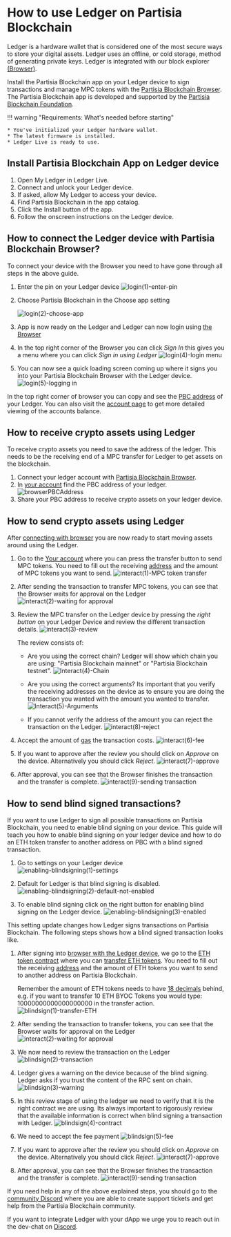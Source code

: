 # How to use Ledger on Partisia Blockchain

Ledger is a hardware wallet that is considered one of the most secure ways to store your digital assets. Ledger uses an offline, or cold storage, method of generating private keys.
Ledger is integrated with our block explorer [(Browser)](https://browser.partisiablockchain.com/account).

Install the Partisia Blockchain app on your Ledger device to sign transactions and manage MPC tokens with
the [Partisia Blockchain Browser](https://browser.partisiablockchain.com/account). The Partisia Blockchain app is
developed and supported by the [Partisia Blockchain Foundation](https://partisiablockchain.com/).

!!! warning "Requirements: What's needed before starting"

    * You've initialized your Ledger hardware wallet.
    * The latest firmware is installed.
    * Ledger Live is ready to use.

## Install Partisia Blockchain App on Ledger device

1. Open My Ledger in Ledger Live.
2. Connect and unlock your Ledger device.
3. If asked, allow My Ledger to access your device.
4. Find Partisia Blockchain in the app catalog.
5. Click the Install button of the app.
6. Follow the onscreen instructions on the Ledger device.

## How to connect the Ledger device with Partisia Blockchain Browser?

To connect your device with the Browser you need to have gone through all steps in the above guide.

1. Enter the pin on your Ledger device
    ![login(1)-enter-pin](login%281%29-enter-pin.png)

2. Choose Partisia Blockchain in the Choose app setting

    ![login(2)-choose-app](login%282%29-choose-app.png)

3. App is now ready on the Ledger and Ledger can now login using [the Browser](https://browser.partisiablockchain.com)

4. In the top right corner of the Browser you can click _Sign In_ this gives you a menu where you can click _Sign in
   using Ledger_
   ![login(4)-login menu](login%284%29-login%20menu.png)

5. You can now see a quick loading screen coming up where it signs you into your Partisia Blockchain Browser with the
   Ledger device.
   ![login(5)-logging in](login%285%29-logging%20in.png)

In the top right corner of browser you can copy and see
the [PBC address](../../../pbc-fundamentals/dictionary.md#address) of your Ledger. You can also visit
the [account page](https://browser.partisiablockchain.com/account) to get more detailed viewing of the accounts balance.

## How to receive crypto assets using Ledger

To receive crypto assets you need to save the address of the ledger. This needs to be the receiving end of a MPC
transfer
for Ledger to get assets on the blockchain.

1. Connect your ledger account
   with [Partisia Blockchain Browser](#how-to-connect-the-ledger-device-with-partisia-blockchain-browser).
2. In [your account](https://browser.partisiablockchain.com/account) find the PBC address of your ledger.
   ![browserPBCAddress](browserPBCAddress.png)
3. Share your PBC address to receive crypto assets on your ledger device.

## How to send crypto assets using Ledger

After [connecting with browser](#how-to-connect-the-ledger-device-with-partisia-blockchain-browser) you are now ready to
start moving assets around using the Ledger.

1. Go to
   the [Your account](https://browser.testnet.partisiablockchain.com/account)
   where you
   can press the transfer button to send MPC tokens.
   You need to fill out the receiving [address](../../../pbc-fundamentals/dictionary.md) and the amount of MPC tokens
   you want to send.
   ![interact(1)-MPC token transfer](interact%281%29-mpc%20token%20transfer.png)

2. After sending the transaction to transfer MPC tokens, you can see that the Browser waits for approval on the Ledger
   ![interact(2)-waiting for approval](interact%282%29-waiting%20for%20approval.png)

3. Review the MPC transfer on the Ledger device by pressing the _right button_ on your Ledger Device and review the
   different transaction details.
   ![interact(3)-review](interact%283%29-review.jpg)

    The review consists of:

    * Are you using the correct chain? Ledger will show which chain you are using: "Partisia Blockchain mainnet" or "Partisia Blockchain testnet".
      ![Interact(4)-Chain](Interact%284%29-Chain.png)

    * Are you using the correct arguments? Its important that you verify the receiving addresses on the device as to
      ensure you are doing the transaction you wanted with the amount you wanted to transfer.
      ![Interact(5)-Arguments](Interact%285%29-Arguments.png)

    * If you cannot verify the address of the amount you can reject the transaction on the Ledger.
      ![interact(8)-reject](interact%288%29-reject.jpg)

4. Accept the amount of [gas](../../../pbc-fundamentals/dictionary.md#gas) the transaction costs.
   ![interact(6)-fee](interact%286%29-fee.jpg)

5. If you want to approve after the review you should click on _Approve_ on the device. Alternatively you should click _Reject_.
   ![interact(7)-approve](interact%287%29-approve.jpg)

6. After approval, you can see that the Browser finishes the transaction and the transfer is complete.
   ![interact(9)-sending transaction](interact%289%29-sending%20transaction.png)

## How to send blind signed transactions?

If you want to use Ledger to sign all possible transactions on Partisia Blockchain, you need to enable blind signing on
your device. This guide will teach you how to enable blind signing on your ledger device and how to do an ETH token
transfer to another address on PBC with a blind signed transaction.

1. Go to settings on your Ledger device
   ![enabling-blindsigning(1)-settings](enabling-blindsigning%281%29-settings.png)

2. Default for Ledger is that blind signing is disabled.
   ![enabling-blindsigning(2)-default-not-enabled](enabling-blindsigning%282%29-default-not-enabled.png)

3. To enable blind signing click on the right button for enabling blind signing on the Ledger device.
   ![enabling-blindsigning(3)-enabled](enabling-blindsigning%283%29-enabled.jpg.png)

This setting update changes how Ledger signs transactions on Partisia Blockchain. The following steps shows
how a blind signed transaction looks like.

1. After signing
   into [browser with the Ledger device](#how-to-connect-the-ledger-device-with-partisia-blockchain-browser), we go to
   the [ETH token contract](https://browser.partisiablockchain.com/contracts/014a6d0fd09fe2e6853a76caedcb46646ab7ee69d6)
   where you
   can [transfer ETH tokens](https://browser.partisiablockchain.com/contracts/014a6d0fd09fe2e6853a76caedcb46646ab7ee69d6/transfer).
   You need to fill out the receiving [address](../../../pbc-fundamentals/dictionary.md) and the amount of ETH tokens
   you want to send to another address on Partisia Blockchain.

    Remember the amount of ETH tokens needs to
   have [18 decimals](https://partisiablockchain.gitlab.io/documentation/pbc-fundamentals/byoc/bridging-byoc-by-sending-transactions.html#bridgeable-coins-on-mainnet)
   behind, e.g. if you want to transfer 10 ETH BYOC Tokens you would type: 10000000000000000000 in the transfer action.
   ![blindsign(1)-transfer-ETH](blindsign%281%29-transfer-eth.png)

2. After sending the transaction to transfer tokens, you can see that the Browser waits for approval on the Ledger
   ![interact(2)-waiting for approval](interact%282%29-waiting%20for%20approval.png)

3. We now need to review the transaction on the Ledger
   ![blindsign(2)-transaction](blindsign%282%29-transaction.png)

4. Ledger gives a warning on the device because of the blind signing. Ledger asks if you trust the content of the RPC
   sent on chain.
   ![blindsign(3)-warning](blindsign%283%29-warning.png)

5. In this review stage of using the ledger we need to verify that it is the right contract we are using. Its always
   important to rigorously review that the available information is correct when blind signing a transaction with
   Ledger.
   ![blindsign(4)-contract](blindsign%284%29-contract.png)

6. We need to accept the fee payment
   ![blindsign(5)-fee](blindsign%285%29-fee.png)

7. If you want to approve after the review you should click on _Approve_ on the device. Alternatively you should click _Reject_.
   ![interact(7)-approve](interact%287%29-approve.jpg)

8. After approval, you can see that the Browser finishes the transaction and the transfer is complete.
   ![interact(9)-sending transaction](interact%289%29-sending%20transaction.png)

If you need help in any of the above explained steps, you should go to
the [community Discord](../../../get-support-from-pbc-community.md) where you are able to create support tickets and get
help from the Partisia Blockchain community. 

If you want to integrate Ledger with your dApp we urge you to reach out in the dev-chat on [Discord](../../../get-support-from-pbc-community.md). 